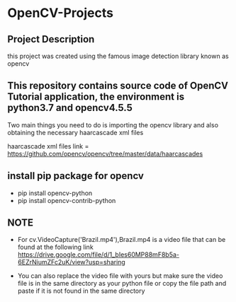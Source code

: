 # OpenCV-Projects


## Project Description
this project was created using the famous image detection library known as opencv 

## This repository contains source code of OpenCV Tutorial application, the environment is python3.7 and opencv4.5.5

Two main things you need to do is importing the opencv library and also obtaining the necessary haarcascade xml files

haarcascade xml files link = https://github.com/opencv/opencv/tree/master/data/haarcascades

## install pip package for opencv
* pip install opencv-python
* pip install opencv-contrib-python

## NOTE

* For cv.VideoCapture('Brazil.mp4'),Brazil.mp4 is a video file that can be found at the following link https://drive.google.com/file/d/1_bIes60MP88mF8b5a-6EZrNiumZFc2uK/view?usp=sharing

* You can also replace the video file with yours but make sure the video file is in the same directory as your python file or copy the file path and paste if it is not found in the same directory

